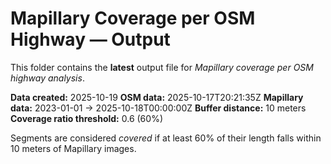 # Mapillary Coverage per OSM Highway — Output

This folder contains the **latest** output file for *Mapillary coverage per OSM highway analysis*.

**Data created:** 2025-10-19
**OSM data:** 2025-10-17T20:21:35Z
**Mapillary data:** 2023-01-01 → 2025-10-18T00:00:00Z
**Buffer distance:** 10 meters
**Coverage ratio threshold:** 0.6 (60%)

Segments are considered *covered* if at least 60% of their length falls within 10 meters of Mapillary images.
